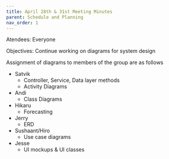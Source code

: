 ```yaml
---
title: April 28th & 31st Meeting Minutes
parent: Schedule and Planning
nav_order: 1
---
```


Atendees: Everyone

Objectives: Continue working on diagrams for system design

Assignment of diagrams to members of the group are as follows

- Satvik
  - Controller, Service, Data layer methods
  - Activity Diagrams
- Andi
  - Class Diagrams
- Hikaru
  - Forecasting
- Jerry
  - ERD
- Sushaant/Hiro
  - Use case diagrams
- Jesse
  - UI mockups & UI classes         
